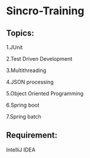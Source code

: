 # Sincro-Training

## Topics:

1.JUnit

2.Test Driven Development

3.Multithreading

4.JSON processing

5.Object Oriented Programming

6.Spring boot

7.Spring batch

## Requirement: 

IntelliJ IDEA
